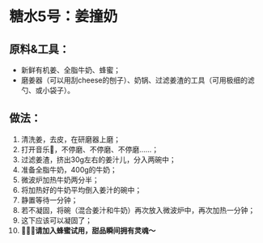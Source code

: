 # 糖水5号：姜撞奶

## 原料&工具：

- 新鲜有机姜、全脂牛奶、蜂蜜；
- 磨姜器（可以用刮cheese的刨子）、奶锅、过滤姜渣的工具（可用极细的滤勺、或小袋子）。

## 做法：

1. 清洗姜，去皮，在研磨器上磨；
2. 打开音乐🎵，不停磨、不停磨、不停磨……；
3. 过滤姜渣，挤出30g左右的姜汁儿，分入两碗中；
4. 准备全脂牛奶，400g的牛奶；
5. 微波炉加热牛奶两分半；
6. 将加热好的牛奶平均倒入姜汁的碗中；
7. 静置等待一分钟；
8. 若不凝固，将碗（混合姜汁和牛奶）再次放入微波炉中，再次加热一分钟；
9. 这下应该可以凝固了；
10. 🐝🐝🐝**请加入蜂蜜试用，甜品瞬间拥有灵魂～**